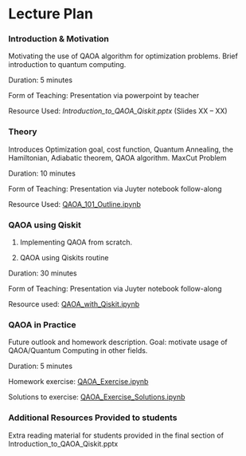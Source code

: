 # Lecture Plan



### **Introduction & Motivation**
Motivating the use of QAOA algorithm for optimization problems. Brief introduction to quantum computing. 

Duration: 5 minutes 

Form of Teaching: Presentation via powerpoint by teacher 

Resource Used: _Introduction_to_QAOA_Qiskit.pptx_ (Slides XX – XX)

### **Theory**
Introduces Optimization goal, cost function, Quantum Annealing, the Hamiltonian, Adiabatic theorem, QAOA algorithm.
MaxCut Problem

Duration: 10 minutes

Form of Teaching: Presentation via Juyter notebook follow-along

Resource Used: [QAOA_101_Outline.ipynb](https://github.com/nicolasthill/Qiskit-Hackathon-at-World-of-QUANTUM/blob/main/QAOA%20101/QAOA_101_Outline.ipynb)

### **QAOA using Qiskit**

1. Implementing QAOA from scratch.

2. QAOA using Qiskits routine

Duration: 30 minutes 

Form of Teaching: Presentation via Juyter notebook follow-along

Resource used: [QAOA_with_Qiskit.ipynb](https://github.com/nicolasthill/Qiskit-Hackathon-at-World-of-QUANTUM/blob/main/QAOA%20101/QAOA_with_Qiskit.ipynb)

### **QAOA in Practice**
Future outlook and homework description. Goal: motivate usage of QAOA/Quantum Computing in other fields.

Duration: 5 minutes 

Homework exercise: [QAOA_Exercise.ipynb](https://github.com/nicolasthill/Qiskit-Hackathon-at-World-of-QUANTUM/blob/main/QAOA%20101/QAOA_Exercise.ipynb)

Solutions to exercise: [QAOA_Exercise_Solutions.ipynb](https://github.com/nicolasthill/Qiskit-Hackathon-at-World-of-QUANTUM/blob/main/QAOA%20101/QAOA_Exercise_Solutions.ipynb)

### **Additional Resources Provided to students**

Extra reading material for students provided in the final section of Introduction_to_QAOA_Qiskit.pptx
